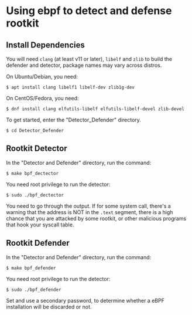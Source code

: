 # Using ebpf to detect and defense rootkit

## Install Dependencies

You will need `clang` (at least v11 or later), `libelf` and `zlib` to build
the defender and detector, package names may vary across distros.

On Ubuntu/Debian, you need:
```shell
$ apt install clang libelf1 libelf-dev zlib1g-dev
```

On CentOS/Fedora, you need:
```shell
$ dnf install clang elfutils-libelf elfutils-libelf-devel zlib-devel
```

To get started, enter the "Detector_Defender" directory.

```shell
$ cd Detector_Defender
```
## Rootkit Detector

In the "Detector and Defender" directory, run the command:
```shell
$ make bpf_dectector
```

You need root privilege to run the detector:
```shell
$ sudo ./bpf_dectector
```

You need to go through the output. If for some system call, there's a warning that the address is NOT in the ``.text`` segment, there is a high chance that you are attacked by some rootkit, or other malicious programs that hook your syscall table.

## Rootkit Defender

In the "Detector and Defender" directory, run the command:
```shell
$ make bpf_defender
```

You need root privilege to run the detector:
```shell
$ sudo ./bpf_defender
```

Set and use a secondary password, to determine whether a eBPF installation will be discarded or not. 